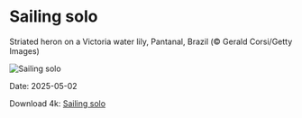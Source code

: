 # Sailing solo

Striated heron on a Victoria water lily, Pantanal, Brazil (© Gerald Corsi/Getty Images)

![Sailing solo](https://bing.com/th?id=OHR.BrazilHeron_EN-US5602369723_UHD.jpg&rf=LaDigue_UHD.jpg&pid=hp&w=1024&h=576&rs=1&c=4)

Date: 2025-05-02

Download 4k: [Sailing solo](https://bing.com/th?id=OHR.BrazilHeron_EN-US5602369723_UHD.jpg&rf=LaDigue_UHD.jpg&pid=hp&w=3840&h=2160&rs=1&c=4)

